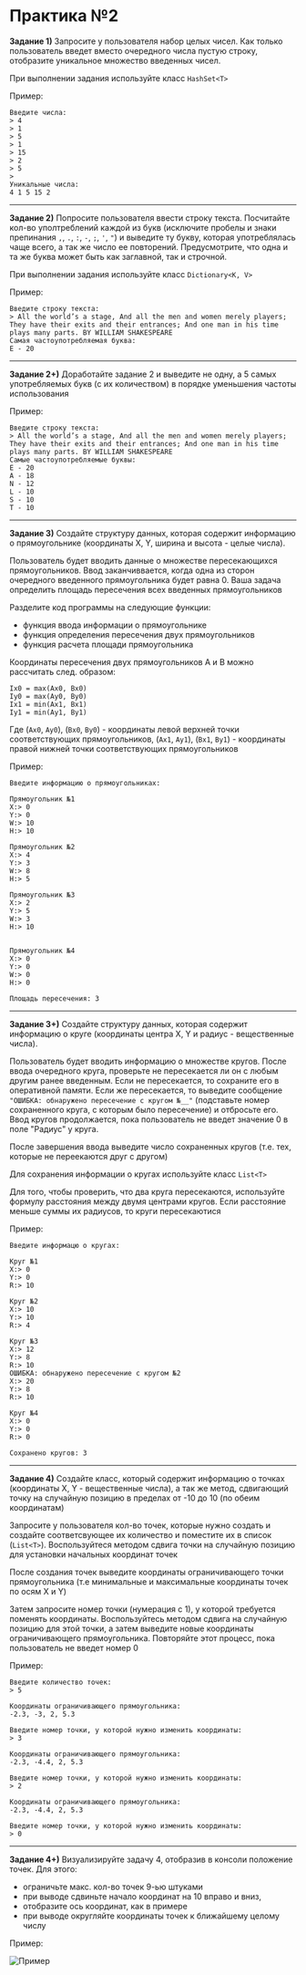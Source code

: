 Практика №2
===========

**Задание 1)** Запросите у пользователя набор целых чисел. Как только пользователь введет вместо очередного числа пустую строку, отобразите уникальное множество введенных чисел.

При выполнении задания используйте класс `HashSet<T>`

Пример:
```
Введите числа:
> 4
> 1
> 5
> 1
> 15
> 2
> 5
>
Уникальные числа:
4 1 5 15 2
```

-------


**Задание 2)** Попросите пользователя ввести строку текста. Посчитайте кол-во уполтреблений каждой из букв (исключите пробелы и знаки препинания `,`, `.`, `:`, `-`, `;`, `'`, `"`) и выведите ту букву, которая употреблялась чаще всего, а так же число ее повторений. Предусмотрите, что одна и та же буква может быть как заглавной, так и строчной.

При выполнении задания используйте класс `Dictionary<K, V>`

Пример:
```
Введите строку текста:
> All the world’s a stage, And all the men and women merely players; They have their exits and their entrances; And one man in his time plays many parts. BY WILLIAM SHAKESPEARE
Самая частоупотребляемая буква:
E - 20
```

-------

**Задание 2+)** Доработайте задание 2 и выведите не одну, а 5 самых употребляемых букв (с их количеством) в порядке уменьшения частоты использования

Пример:
```
Введите строку текста:
> All the world’s a stage, And all the men and women merely players; They have their exits and their entrances; And one man in his time plays many parts. BY WILLIAM SHAKESPEARE
Самые частоупотребляемые буквы:
E - 20
A - 18
N - 12
L - 10
S - 10
T - 10
```

-------

**Задание 3)** Создайте структуру данных, которая содержит информацию о прямоугольнике (координаты X, Y, ширина и высота - целые числа). 

Пользователь будет вводить данные о множестве пересекающихся прямоугольников. Ввод заканчиввается, когда одна из сторон очередного введенного прямоугольника будет равна 0. Ваша задача определить площадь пересечения всех введенных прямоугольников

Разделите код программы на следующие функции:

- функция ввода информации о прямоугольнике
- функция определения пересечения двух прямоугольников
- функция расчета площади прямоугольника

Координаты пересечения двух прямоугольников A и B можно рассчитать след. образом: 
```
Ix0 = max(Ax0, Bx0)
Iy0 = max(Ay0, By0)
Ix1 = min(Ax1, Bx1)
Iy1 = min(Ay1, By1)
```
Где (`Ax0`, `Ay0`), (`Bx0`, `By0`) - координаты левой верхней точки соответствующих прямоугольников, (`Ax1`, `Ay1`), (`Bx1`, `By1`) - координаты правой нижней точки соответствующих прямоугольников

Пример:
```
Введите информацию о прямоугольниках:

Прямоугольник №1
X:> 0
Y:> 0
W:> 10
H:> 10

Прямоугольник №2
X:> 4
Y:> 3
W:> 8
H:> 5

Прямоугольник №3
X:> 2
Y:> 5
W:> 3
H:> 10


Прямоугольник №4
X:> 0
Y:> 0
W:> 0
H:> 0

Площадь пересечения: 3
```

-------


**Задание 3+)** Создайте структуру данных, которая содержит информацию о круге (координаты центра X, Y и радиус - вещественные числа). 

Пользователь будет вводить информацию о множестве кругов. После ввода очередного круга, проверьте не пересекается ли он с любым другим ранее введенным. Если не пересекается, то сохраните его в оперативной памяти. Если же пересекается, то выведите сообщение `"ОШИБКА: обнаружено пересечение с кругом №__"` (подставьте номер сохраненного круга, с которым было пересечение) и отбросьте его. Ввод кругов продолжается, пока пользователь не введет значение 0 в поле "Радиус" у круга. 

После завершения ввода выведите число сохраненных кругов (т.е. тех, которые не переекаются друг с другом)

Для сохранения информации о кругах используйте класс `List<T>`

Для того, чтобы проверить, что два круга пересекаются, используйте формулу расстояния между двумя центрами кругов. Если расстояние меньше суммы их радиусов, то круги пересекаютися

Пример:
```
Введите информацю о кругах:

Круг №1
X:> 0
Y:> 0
R:> 10

Круг №2
X:> 10
Y:> 10
R:> 4

Круг №3
X:> 12
Y:> 8
R:> 10
ОШИБКА: обнаружено пересечение с кругом №2
X:> 20
Y:> 8
R:> 10

Круг №4
X:> 0
Y:> 0
R:> 0

Сохранено кругов: 3
```



-------

**Задание 4)** Создайте класс, который содержит информацию о точках (координаты X, Y - вещественные числа), а так же метод, сдвигающий точку на случайную позицию в пределах от -10 до 10 (по обеим координатам)

Запросите у пользователя кол-во точек, которые нужно создать и создайте соответсвующее их количество и поместите их в список (`List<T>`). Воспользуйтеся методом сдвига точки на случайную позицию для установки начальных координат точек

После создания точек выведите координаты ограничивающего точки прямоугольника (т.е минимальные и максимальные координаты точек по осям X и Y)

Затем запросите номер точки (нумерация с 1), у которой требуется поменять координаты. Воспользуйтесь методом сдвига на случайную позицию для этой точки, а затем выведите новые координаты ограничивающего прямоугольника. Повторяйте этот процесс, пока пользователь не введет номер 0

Пример:
```
Введите количество точек:
> 5

Координаты ограничивающего прямоугольника:
-2.3, -3, 2, 5.3

Введите номер точки, у которой нужно изменить координаты:
> 3

Координаты ограничивающего прямоугольника:
-2.3, -4.4, 2, 5.3

Введите номер точки, у которой нужно изменить координаты:
> 2

Координаты ограничивающего прямоугольника:
-2.3, -4.4, 2, 5.3

Введите номер точки, у которой нужно изменить координаты:
> 0
```

-------

**Задание 4+)** Визуализируйте задачу 4, отобразив в консоли положение точек. Для этого:
- ограничьте макс. кол-во точек 9-ью штуками
- при выводе сдвиньте начало координат на 10 вправо и вниз,
- отобразите ось координат, как в примере
- при выводе округляйте координаты точек к ближайшему целому числу

Пример:

![Пример](media/points_random.gif)
